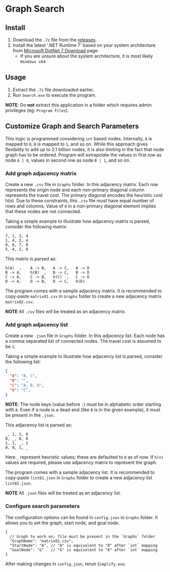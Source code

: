 # Graph Search

## Install

1. Download the `.7z` file from the [releases](https://github.com/Az-21/graph-search/releases/latest).
2. Install the latest '.NET Runtime 7' based on your system architecture from [Microsoft DotNet 7 Download](https://dotnet.microsoft.com/en-us/download/dotnet/7.0) page.
	- If you are unsure about the system architecture, it is most likely `Windows x64`.

## Usage

1. Extract the `.7z` file downloaded earlier.
2. Run `Search.exe` to execute the program.

**NOTE**: Do **not** extract this application in a folder which requires admin privileges (eg: `Program Files`).

## Customize Graph and Search Parameters

This logic is programmed considering `int` based nodes. Internally, `A` is mapped to `0`, `B` is mapped to `1`, and so on. While this approach gives flexibility to add up to 2.1 billion nodes, it is also limiting in the fact that node graph has to be ordered. Program will extrapolate the values in first row as node `A | 0`, values in second row as node `B | 1`, and so on.

### Add graph adjacency matrix

Create a new `.csv` file in `Graphs` folder. In this adjacency matrix. Each row represents the origin node and each non-primary diagonal column represents the travel cost. The primary diagonal encodes the heuristic cost h(n). Due to these constraints, this `.csv` file must have equal number of rows and columns. Value of `0` in a non-primary diagonal element implies that these nodes are not connected.

Taking a simple example to illustrate how adjacency matrix is parsed, consider the following matrix:

```csv
7, 1, 3, 4
1, 4, 2, 4
0, 6, 7, 8
5, 4, 2, 0
```

This matrix is parsed as:

```csv
h(A)  ,    A -> B,   A -> C,   A -> D
B -> A,    h(B)  ,   B -> C,   B -> D
C -> A,    C -> B,   h(C)  ,   C -> D
D -> A,    D -> B,   D -> C,   h(D)
```

The program comes with a sample adjacency matrix. It is recommended to copy-paste `matrix01.csv` in `Graphs` folder to create a new adjacency matrix `matrix02.csv`.

**NOTE** All `.csv` files will be treated as an adjacency matrix.

### Add graph adjacency list

Create a new `.json` file in `Graphs` folder. In this adjacency list. Each node has a comma separated list of connected nodes. The travel cost is assumed to be `1`.

Taking a simple example to illustrate how adjacency list is parsed, consider the following list:

```json
{
  "A": "B, C",
  "B": "",
  "C": "A, B, D",
  "D": "C",
}
```

**NOTE**: The node keys (value before `:`) must be in alphabetic order starting with `A`. Even if a node is a dead end (like `B` is in the given example), it must be present in the `.json`.

This adjacency list is parsed as:

```csv
_, 1, 1, 0
0, _, 0, 0
1, 1, _, 1
0, 0, 1, _
```

Here `_` represent heuristic values; these are defaulted to `0` as of now. If `h(n)` values are required, please use adjacency matrix to represent the graph.

The program comes with a sample adjacency list. It is recommended to copy-paste `list01.json` in `Graphs` folder to create a new adjacency list `list02.json`.

**NOTE** All `.json` files will be treated as an adjacency list.

### Configure search parameters

The configuration options can be found in `config.json` in `Graphs` folder. It allows you to set the graph, start node, and goal node.

```jsonc
{
  // Graph to work on; file must be present in the `Graphs` folder
  "GraphName": "matrix01.csv",
  "StartNode": "A", // "A" is equivalent to "0" after `int` mapping
  "GoalNode": "G"   // "G" is equivalent to "6" after `int` mapping
}
```

After making changes in `config.json`, rerun `Simplify.exe`.
